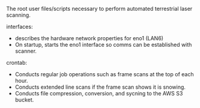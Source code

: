 The root user files/scripts necessary to perform automated terrestrial laser scanning.

interfaces:
  - describes the hardware network properties for eno1 (LAN6)
  - On startup, starts the eno1 interface so comms can be established with scanner.

crontab:
  - Conducts regular job operations such as frame scans at the top of each hour.
  - Conducts extended line scans if the frame scan shows it is snowing.
  - Conducts file compression, conversion, and sycning to the AWS S3 bucket.
